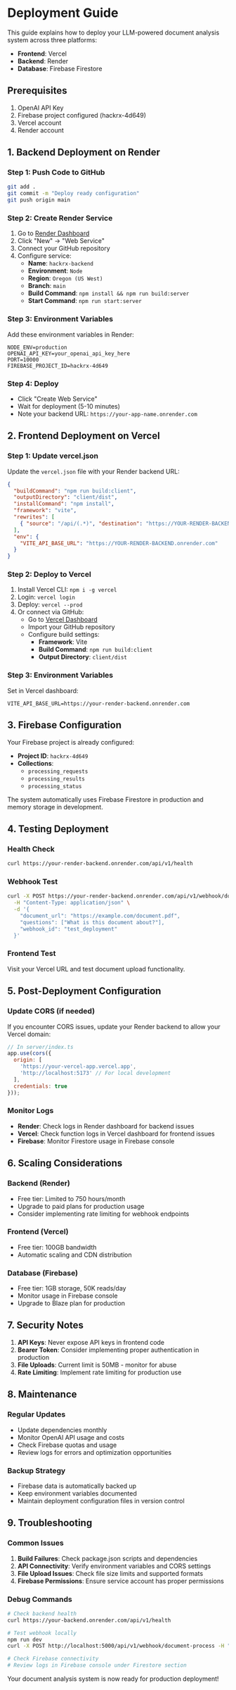 # Deployment Guide

This guide explains how to deploy your LLM-powered document analysis system across three platforms:
- **Frontend**: Vercel
- **Backend**: Render
- **Database**: Firebase Firestore

## Prerequisites

1. OpenAI API Key
2. Firebase project configured (hackrx-4d649)
3. Vercel account
4. Render account

## 1. Backend Deployment on Render

### Step 1: Push Code to GitHub
```bash
git add .
git commit -m "Deploy ready configuration"
git push origin main
```

### Step 2: Create Render Service
1. Go to [Render Dashboard](https://dashboard.render.com/)
2. Click "New" → "Web Service"
3. Connect your GitHub repository
4. Configure service:
   - **Name**: `hackrx-backend`
   - **Environment**: `Node`
   - **Region**: `Oregon (US West)`
   - **Branch**: `main`
   - **Build Command**: `npm install && npm run build:server`
   - **Start Command**: `npm run start:server`

### Step 3: Environment Variables
Add these environment variables in Render:
```
NODE_ENV=production
OPENAI_API_KEY=your_openai_api_key_here
PORT=10000
FIREBASE_PROJECT_ID=hackrx-4d649
```

### Step 4: Deploy
- Click "Create Web Service"
- Wait for deployment (5-10 minutes)
- Note your backend URL: `https://your-app-name.onrender.com`

## 2. Frontend Deployment on Vercel

### Step 1: Update vercel.json
Update the `vercel.json` file with your Render backend URL:
```json
{
  "buildCommand": "npm run build:client",
  "outputDirectory": "client/dist",
  "installCommand": "npm install",
  "framework": "vite",
  "rewrites": [
    { "source": "/api/(.*)", "destination": "https://YOUR-RENDER-BACKEND.onrender.com/api/$1" }
  ],
  "env": {
    "VITE_API_BASE_URL": "https://YOUR-RENDER-BACKEND.onrender.com"
  }
}
```

### Step 2: Deploy to Vercel
1. Install Vercel CLI: `npm i -g vercel`
2. Login: `vercel login`
3. Deploy: `vercel --prod`
4. Or connect via GitHub:
   - Go to [Vercel Dashboard](https://vercel.com/dashboard)
   - Import your GitHub repository
   - Configure build settings:
     - **Framework**: Vite
     - **Build Command**: `npm run build:client`
     - **Output Directory**: `client/dist`

### Step 3: Environment Variables
Set in Vercel dashboard:
```
VITE_API_BASE_URL=https://your-render-backend.onrender.com
```

## 3. Firebase Configuration

Your Firebase project is already configured:
- **Project ID**: `hackrx-4d649`
- **Collections**: 
  - `processing_requests`
  - `processing_results` 
  - `processing_status`

The system automatically uses Firebase Firestore in production and memory storage in development.

## 4. Testing Deployment

### Health Check
```bash
curl https://your-render-backend.onrender.com/api/v1/health
```

### Webhook Test
```bash
curl -X POST https://your-render-backend.onrender.com/api/v1/webhook/document-process \
  -H "Content-Type: application/json" \
  -d '{
    "document_url": "https://example.com/document.pdf",
    "questions": ["What is this document about?"],
    "webhook_id": "test_deployment"
  }'
```

### Frontend Test
Visit your Vercel URL and test document upload functionality.

## 5. Post-Deployment Configuration

### Update CORS (if needed)
If you encounter CORS issues, update your Render backend to allow your Vercel domain:

```javascript
// In server/index.ts
app.use(cors({
  origin: [
    'https://your-vercel-app.vercel.app',
    'http://localhost:5173' // For local development
  ],
  credentials: true
}));
```

### Monitor Logs
- **Render**: Check logs in Render dashboard for backend issues
- **Vercel**: Check function logs in Vercel dashboard for frontend issues
- **Firebase**: Monitor Firestore usage in Firebase console

## 6. Scaling Considerations

### Backend (Render)
- Free tier: Limited to 750 hours/month
- Upgrade to paid plans for production usage
- Consider implementing rate limiting for webhook endpoints

### Frontend (Vercel)
- Free tier: 100GB bandwidth
- Automatic scaling and CDN distribution

### Database (Firebase)
- Free tier: 1GB storage, 50K reads/day
- Monitor usage in Firebase console
- Upgrade to Blaze plan for production

## 7. Security Notes

1. **API Keys**: Never expose API keys in frontend code
2. **Bearer Token**: Consider implementing proper authentication in production
3. **File Uploads**: Current limit is 50MB - monitor for abuse
4. **Rate Limiting**: Implement rate limiting for production use

## 8. Maintenance

### Regular Updates
- Update dependencies monthly
- Monitor OpenAI API usage and costs
- Check Firebase quotas and usage
- Review logs for errors and optimization opportunities

### Backup Strategy
- Firebase data is automatically backed up
- Keep environment variables documented
- Maintain deployment configuration files in version control

## 9. Troubleshooting

### Common Issues
1. **Build Failures**: Check package.json scripts and dependencies
2. **API Connectivity**: Verify environment variables and CORS settings
3. **File Upload Issues**: Check file size limits and supported formats
4. **Firebase Permissions**: Ensure service account has proper permissions

### Debug Commands
```bash
# Check backend health
curl https://your-backend.onrender.com/api/v1/health

# Test webhook locally
npm run dev
curl -X POST http://localhost:5000/api/v1/webhook/document-process -H "Content-Type: application/json" -d '{"document_url":"test","questions":["test"]}'

# Check Firebase connectivity
# Review logs in Firebase console under Firestore section
```

Your document analysis system is now ready for production deployment!